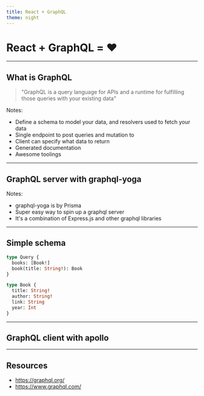 ```yaml
---
title: React + GraphQL
theme: night
---
```


# React + GraphQL = ❤️

---

## What is GraphQL

>"GraphQL is a query language for APIs and a runtime for fulfilling those queries with your existing data"

Notes:
- Define a schema to model your data, and resolvers used to fetch your data
- Single endpoint to post queries and mutation to
- Client can specify what data to return
- Generated documentation
- Awesome toolings

---

## GraphQL server with graphql-yoga

Notes:
- graphql-yoga is by Prisma
- Super easy way to spin up a graphql server
- It's a combination of Express.js and other graphql libraries

---

## Simple schema

```graphql
type Query {
  books: [Book!]
  book(title: String!): Book
}

type Book {
  title: String!
  author: String!
  link: String
  year: Int
}
```

---

## GraphQL client with apollo

---

## Resources
- https://graphql.org/
- https://www.graphql.com/
